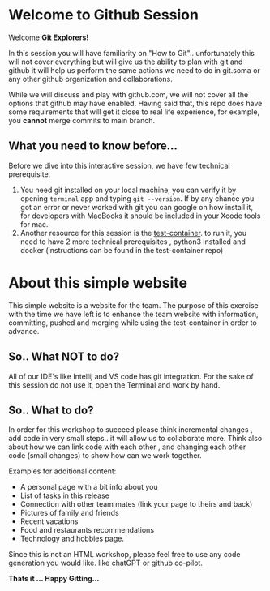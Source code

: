 # Welcome to Github Session

Welcome **Git Explorers!**

In this session you will have familiarity on "How to Git".. unfortunately this will not cover everything but will give us the ability to plan with git and github it will help us perform the same actions we need to do in git.soma or any other github organization and collaborations.

While we will discuss and play with github.com, we will not cover all the options that github may have enabled.
Having said that, this repo does have some requirements that will get it close to real life experience, for example, you **cannot** merge commits to main branch.

## What you need to know before...

Before we dive into this interactive session, we have few technical prerequisite.
1. You need git installed on your local machine, you can verify it by opening `terminal` app and typing `git --version`.
	If by any chance you got an error or never worked with git you can google on how install it, for developers with MacBooks it should be included in your Xcode tools for mac.
2. Another resource for this session is the [test-container](https://github.com/idog1980/test_container). to run it, you need to have 2 more technical prerequisites , python3 installed and docker (instructions can be found in the test-container repo)

# About this simple website
This simple website is a website for the team.
The purpose of this exercise with the time we have left is to enhance the team website with information, committing, pushed and merging while using the test-container in order to advance.

## So.. What NOT to do?
All of our IDE's like Intellij and VS code has git integration.
For the sake of this session do not use it, open the Terminal and work by hand.  

## So.. What to do?

In order for this workshop to succeed please think incremental changes , add code in very small steps.. it will allow us to collaborate more.
Think also about how we can link code with each other , and changing each other code (small changes) to show how can we work together.

Examples for additional content:
 - A personal page with a bit info about you
 - List of tasks in this release 
 - Connection with other team mates (link your page to theirs and back)
 -  Pictures of family and friends
 - Recent vacations
 - Food and restaurants recommendations
 - Technology and hobbies page.

 
Since this is not an HTML workshop, please feel free to use any code generation you would like. like chatGPT or github co-pilot.


**Thats it ... Happy Gitting...**
